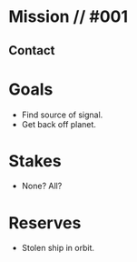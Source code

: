 # Mission // #001
## Contact
# Goals
- Find source of signal.
- Get back off planet.

# Stakes
- None? All?

# Reserves
- Stolen ship in orbit. 
